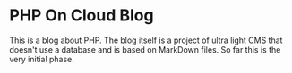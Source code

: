 # PHP On Cloud Blog

This is a blog about PHP.
The blog itself is a project of ultra light CMS that doesn't use a database and is based on MarkDown files.
So far this is the very initial phase.